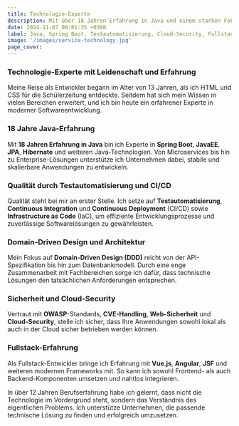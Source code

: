 ```yaml
---
title: Technologie-Experte
description: Mit über 18 Jahren Erfahrung in Java und einem starken Fokus auf Qualität unterstütze ich Unternehmen in allen Bereichen der modernen Software-Entwicklung.
date: 2024-11-07 08:01:35 +0300
label: Java, Spring Boot, Testautomatisierung, Cloud-Security, Fullstack
image: '/images/service-technology.jpg'
page_cover:
---
```


### Technologie-Experte mit Leidenschaft und Erfahrung

Meine Reise als Entwickler begann im Alter von 13 Jahren, als ich HTML und CSS für die Schülerzeitung entdeckte. Seitdem hat sich mein Wissen in vielen Bereichen erweitert, und ich bin heute ein erfahrener Experte in moderner Softwareentwicklung.

### 18 Jahre Java-Erfahrung

Mit **18 Jahren Erfahrung in Java** bin ich Experte in **Spring Boot**, **JavaEE**, **JPA**, **Hibernate** und weiteren Java-Technologien. Von Microservices bis hin zu Enterprise-Lösungen unterstütze ich Unternehmen dabei, stabile und skalierbare Anwendungen zu entwickeln.

### Qualität durch Testautomatisierung und CI/CD

Qualität steht bei mir an erster Stelle. Ich setze auf **Testautomatisierung**, **Continuous Integration** und **Continuous Deployment** (CI/CD) sowie **Infrastructure as Code** (IaC), um effiziente Entwicklungsprozesse und zuverlässige Softwarelösungen zu gewährleisten.

### Domain-Driven Design und Architektur

Mein Fokus auf **Domain-Driven Design (DDD)** reicht von der API-Spezifikation bis hin zum Datenbankmodell. Durch eine enge Zusammenarbeit mit Fachbereichen sorge ich dafür, dass technische Lösungen den tatsächlichen Anforderungen entsprechen.

### Sicherheit und Cloud-Security

Vertraut mit **OWASP**-Standards, **CVE-Handling**, **Web-Sicherheit** und **Cloud-Security**, stelle ich sicher, dass Ihre Anwendungen sowohl lokal als auch in der Cloud sicher betrieben werden können.

### Fullstack-Erfahrung

Als Fullstack-Entwickler bringe ich Erfahrung mit **Vue.js**, **Angular**, **JSF** und weiteren modernen Frameworks mit. So kann ich sowohl Frontend- als auch Backend-Komponenten umsetzen und nahtlos integrieren.

In über 12 Jahren Berufserfahrung habe ich gelernt, dass nicht die Technologie im Vordergrund steht, sondern das Verständnis des eigentlichen Problems. Ich unterstütze Unternehmen, die passende technische Lösung zu finden und erfolgreich umzusetzen.
